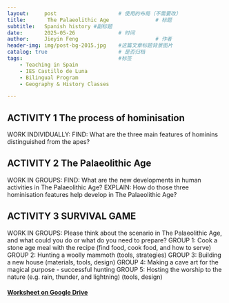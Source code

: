 ```yaml
---
layout:     post   				    # 使用的布局（不需要改）
title:       The Palaeolithic Age 				# 标题  
subtitle:   Spanish history #副标题
date:       2025-05-26 				# 时间
author:     Jieyin Feng 						# 作者 
header-img: img/post-bg-2015.jpg 	#这篇文章标题背景图片
catalog: true 						# 是否归档
tags:								#标签
    - Teaching in Spain 
    - IES Castillo de Luna
    - Bilingual Program
    - Geography & History Classes

---
```


## ACTIVITY 1 The process of hominisation
WORK INDIVIDUALLY:
FIND: What are the three main features of hominins distinguished from the apes?

## ACTIVITY 2 The Palaeolithic Age
WORK IN GROUPS:
FIND: What are the new developments in human activities in The Palaeolithic Age?
EXPLAIN: How do those three hominisation features help develop in The Palaeolithic Age?

## ACTIVITY 3 SURVIVAL GAME 
WORK IN GROUPS: 
Please think about the scenario in The Palaeolithic Age, and what could you do or what do you need to prepare?
GROUP 1: Cook a stone age meal with the recipe (find food, cook food, and how to serve)
GROUP 2: Hunting a woolly mammoth (tools, strategies)
GROUP 3: Building a new house (materials, tools, design)
GROUP 4: Making a cave art for the magical purpose - successful hunting
GROUP 5: Hosting the worship to the nature (e.g. rain, thunder, and lightning) (tools, design)

#### [Worksheet on Google Drive](https://docs.google.com/document/d/1d_b1X3_55SsmLiYufumz2aROz7JjhHjA/edit?usp=sharing&ouid=103086183032334531092&rtpof=true&sd=true)






